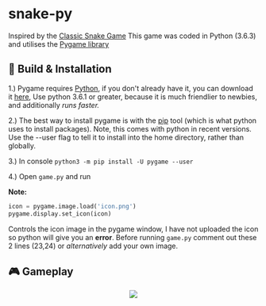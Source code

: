 # snake-py
Inspired by the [Classic Snake Game](https://en.wikipedia.org/wiki/Snake_(video_game_genre))    
This game was coded in Python (3.6.3) and utilises the [Pygame library](https://www.pygame.org/news)  

## :wrench: Build & Installation 
1.) Pygame requires [Python](https://www.python.org/), if you don't already have it, you can download it [here](https://www.python.org/downloads/), Use python 3.6.1 or greater, because it is much friendlier to newbies, and additionally *runs faster.*

2.) The best way to install pygame is with the [pip](https://pip.pypa.io/en/stable/) tool (which is what python uses to install packages). Note, this comes with python in recent versions. Use the --user flag to tell it to install into the home directory, rather than globally.

3.) In console `python3 -m pip install -U pygame --user`  

4.) Open `game.py` and run

**Note:**

```python
icon = pygame.image.load('icon.png')
pygame.display.set_icon(icon)
```
Controls the icon image in the pygame window, I have not uploaded the icon so python will give you an **error**. Before running `game.py` comment out these 2 lines (23,24) or *alternatively* add your own image.

## :video_game: Gameplay

<p align="center"><img src="https://media.giphy.com/media/4N5wXFdnKkSxRqzMp7/giphy.gif"></p>
